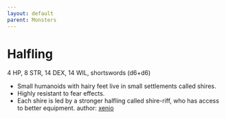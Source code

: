 ```yaml
---
layout: default
parent: Monsters
---
```

# Halfling
4 HP, 8 STR, 14 DEX, 14 WIL, shortswords (d6+d6)
- Small humanoids with hairy feet live in small settlements called shires.
- Highly resistant to fear effects.
- Each shire is led by a stronger halfling called shire-riff, who has access to better equipment.
author: [xenio](https://xenioinabottle.blogspot.com)
